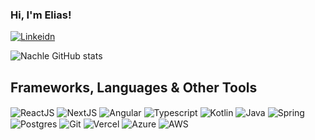 ### Hi, I'm Elias!
[![Linkeidn](https://img.shields.io/badge/LinkedIn-0077B5?style=for-the-badge&logo=linkedin&logoColor=white)](https://www.linkedin.com/in/elias-nachle-362629132/)

![Nachle GitHub stats](https://github-readme-stats.vercel.app/api?username=eliasnachle&show_icons=true&theme=radical)

## Frameworks, Languages & Other Tools
<div sytle="display: inline-block;">
    <img align="center" alt="ReactJS" src="https://img.shields.io/badge/react-%2320232a.svg?style=for-the-badge&logo=react&logoColor=%2361DAFB"/>
    <img align="center" alt="NextJS" src="https://img.shields.io/badge/Next-black?style=for-the-badge&logo=next.js&logoColor=white"/>
    <img align="center" alt="Angular" src="https://img.shields.io/badge/Angular-DD0031?style=for-the-badge&logo=angular&logoColor=white"/>
    <img align="center" alt="Typescript" src="https://img.shields.io/badge/typescript-%23007ACC.svg?style=for-the-badge&logo=typescript&logoColor=white"/>
    <img align="center" alt="Kotlin" src="https://img.shields.io/badge/kotlin-%237F52FF.svg?style=for-the-badge&logo=kotlin&logoColor=white"/>
    <img align="center" alt="Java" src="https://img.shields.io/badge/java-%23ED8B00.svg?style=for-the-badge&logo=java&logoColor=white"/>    
    <img align="center" alt="Spring" src="https://img.shields.io/badge/Spring-6DB33F?style=for-the-badge&logo=spring&logoColor=white"/>
    <img align="center" alt="Postgres" src="https://img.shields.io/badge/PostgreSQL-316192?style=for-the-badge&logo=postgresql&logoColor=white"/>          
    <img align="center" alt="Git" src="https://img.shields.io/badge/GIT-E44C30?style=for-the-badge&logo=git&logoColor=white"/>
    <img align="center" alt="Vercel" src="https://img.shields.io/badge/Vercel-000000?style=for-the-badge&logo=vercel&logoColor=white"/>    
    <img align="center" alt="Azure" src="https://img.shields.io/badge/Microsoft_Azure-0089D6?style=for-the-badge&logo=microsoft-azure&logoColor=white"/>
    <img align="center" alt="AWS" src="https://img.shields.io/badge/Amazon_AWS-FF9900?style=for-the-badge&logo=amazonaws&logoColor=white"/>
</div>

